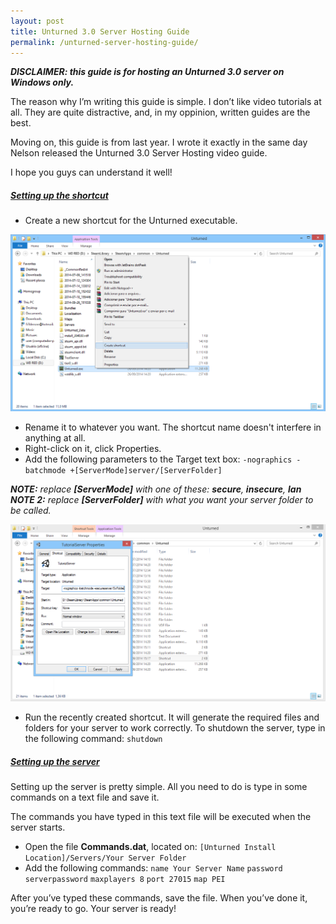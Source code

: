 ```yaml
---
layout: post
title: Unturned 3.0 Server Hosting Guide
permalink: /unturned-server-hosting-guide/
---
```


***DISCLAIMER: this guide is for hosting an Unturned 3.0 server on Windows only.***

The reason why I’m writing this guide is simple. I don’t like video tutorials at all. They are quite distractive, and, in my oppinion, written guides are the best.

Moving on, this guide is from last year. I wrote it exactly in the same day Nelson released the Unturned 3.0 Server Hosting video guide.

I hope you guys can understand it well!



##### <a class="link-nostyle" href="#shortcut" name="shortcut">Setting up the shortcut</a>

- Create a new shortcut for the Unturned executable.

![](/static/images/utshortcut.png)

- Rename it to whatever you want. The shortcut name doesn't interfere in anything at all.
- Right-click on it, click Properties.
- Add the following parameters to the Target text box: 
`-nographics -batchmode +[ServerMode]server/[ServerFolder]`

_**NOTE:** replace **[ServerMode]** with one of these: **secure**, **insecure**, **lan**_
_**NOTE 2:** replace **[ServerFolder]** with what you want your server folder to be called._

![](/static/images/utparameters.png)

- Run the recently created shortcut. It will generate the required files and folders for your server to work correctly. To shutdown the server, type in the following command: `shutdown`


##### <a class="link-nostyle" href="#setup" name="setup">Setting up the server</a>

Setting up the server is pretty simple. All you need to do is type in some commands on a text file and save it.

The commands you have typed in this text file will be executed when the server starts.

- Open the file **Commands.dat**, located on:
`[Unturned Install Location]/Servers/Your Server Folder`
- Add the following commands:
`name Your Server Name`
`password serverpassword`
`maxplayers 8`
`port 27015`
`map PEI`

After you’ve typed these commands, save the file. When you’ve done it, you’re ready to go. Your server is ready!